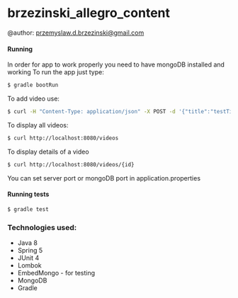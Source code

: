 # brzezinski_allegro_content
@author: przemyslaw.d.brzezinski@gmail.com
#### Running
In order for app to work properly you need to have mongoDB installed and working
To run the app just type:
```sh
$ gradle bootRun
```
To add video use:
```sh
$ curl -H "Content-Type: application/json" -X POST -d '{"title":"testTitle","dataUrl":"http://test.com/test.mp4","description":"testDescription","author":"testAuthor","category":"SPORT"}' http://localhost:8080/videos
```
To display all videos:
```sh
$ curl http://localhost:8080/videos
```
To display details of a video
```sh
$ curl http://localhost:8080/videos/{id}
```

You can set server port or mongoDB port in application.properties
#### Running tests
```sh
$ gradle test
```
### Technologies used:
* Java 8
* Spring 5
* JUnit 4
* Lombok
* EmbedMongo - for testing
* MongoDB
* Gradle


